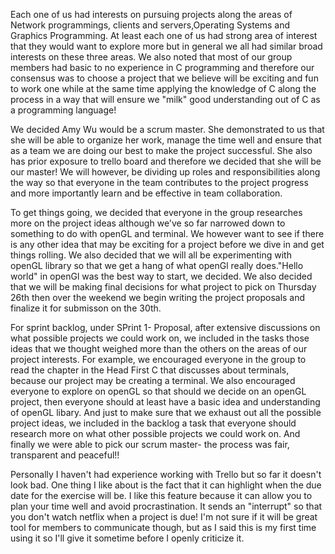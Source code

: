 

Each one of us had interests on pursuing projects along the areas of Network programmings, clients and servers,Operating Systems and Graphics Programming. At least each one of us had strong area of interest that they would want to explore more but in general we all had  similar broad interests on these three areas. We also noted that most of our group members had basic to no experience in C programming and therefore our consensus was to choose a project that we believe will be exciting and fun to work one while at the same time applying the knowledge of C along the process in a way that will ensure we "milk" good understanding out of C as a programming language!

We decided Amy Wu would be a scrum master. She demonstrated to us that she will be able to organize her work, manage the time well and ensure that as a team we are doing our best to make the project successful. She also has prior exposure to trello board and therefore we decided that she will be our master! We will however, be dividing up roles and responsibilities along the way so that everyone in the team contributes to the project progress and more importantly learn and be effective in team collaboration. 

To get things going, we decided that everyone in the group researches more on the project ideas although we've so far narrowed down to something to do with openGL and terminal. We however want to see if there is any other idea that may be exciting for a project before we dive in and get things rolling. We also decided that we will all be experimenting with openGL library so that we get a hang of what openGl really does."Hello world" in openGl was the best way to start, we decided.  We also decided that we will be making final decisions for what project to pick on Thursday 26th then over the weekend we begin writing the project proposals and finalize it for submisson on the 30th. 

For sprint backlog, under SPrint 1- Proposal, after extensive discussions on what possible projects we could work on, we included in the tasks those ideas that we thought weighed more than the others on the areas of our project interests. For example, we encouraged everyone in the group to read the chapter in the Head First C that discusses about terminals, because our project may be creating a terminal. We also encouraged everyone to explore on openGL so that should we decide on an openGL project, then everyone should at least have a basic idea and understanding of openGL libary. And just to make sure that we exhaust out all the possible project ideas, we included in the backlog a task that everyone should research more on what other possible projects we could work on. And finally we were able to pick our scrum master- the process was fair, transparent and peaceful!!

Personally I haven't had experience working with Trello but so far it doesn't look bad. One thing I like about is the fact that it can highlight when the due date for the exercise will be. I like this feature because it can allow you to plan your time well and avoid procrastination. It sends an "interrupt" so that you don't watch netflix when a project is due! I'm not sure if it will be great tool for members to communicate though, but as I said this is my first time using it so I'll give it sometime before I openly criticize it. 





